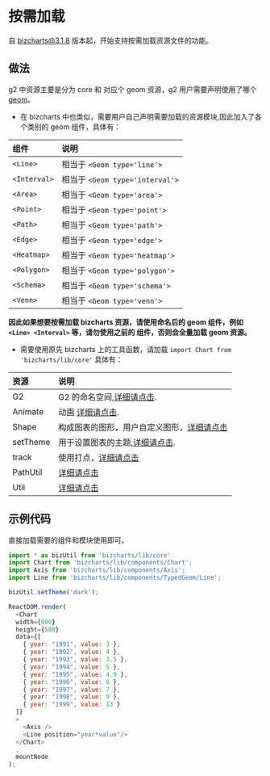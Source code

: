 # 按需加载

自 bizcharts@3.1.8 版本起，开始支持按需加载资源文件的功能。

## 做法
g2 中资源主要是分为 core 和 对应个 geom 资源，g2 用户需要声明使用了哪个 [geom](https://github.com/antvis/g2/issues/364)。
- 在 bizcharts 中也类似，需要用户自己声明需要加载的资源模块,因此加入了各个类别的 geom 组件，具体有：

| 组件 | 说明 | 
| :--| :--|
| ``<Line>`` | 相当于 ``<Geom type='line'>`` |
| ``<Interval>`` | 相当于 ``<Geom type='interval'>`` |
| ``<Area>`` | 相当于 ``<Geom type='area'>`` |
| ``<Point>`` | 相当于 ``<Geom type='point'>`` |
| ``<Path>`` | 相当于 ``<Geom type='path'>`` |
| ``<Edge>`` | 相当于 ``<Geom type='edge'>`` |
| ``<Heatmap>`` | 相当于 ``<Geom type='heatmap'>`` |
| ``<Polygon>`` | 相当于 ``<Geom type='polygon'>`` |
| ``<Schema>`` | 相当于 ``<Geom type='schema'>`` |
| ``<Venn>`` | 相当于 ``<Geom type='venn'>`` |


**因此如果想要按需加载 bizcharts 资源，请使用命名后的 geom 组件，例如 ``<Line> <Interval>`` 等，请勿使用之前的 <Geom> 组件，否则会全量加载 geom 资源。**

- 需要使用原先 bizcharts 上的工具函数，请加载 ``import Chart from 'bizcharts/lib/core'``
具体有：

| 资源 | 说明 | 
| :--| :--|
| G2 | G2 的命名空间,[详细请点击](//antv.alipay.com/zh-cn/g2/3.x/api/index.html). |
| Animate | 动画 [详细请点击](../api/bizcharts#animate). |
| Shape | 构成图表的图形，用户自定义图形，[详细请点击](../api/bizcharts#setTheme) |
| setTheme | 用于设置图表的主题,[详细请点击](../api/bizcharts#setTheme). |
| track | 使用打点，[详细请点击](../api/bizcharts#track) |
| PathUtil | [详细请点击](../api/bizcharts#PathUtil) |
| Util | [详细请点击](../api/bizcharts#Util) |


## 示例代码
直接加载需要的组件和模块使用即可。

```js
import * as bizUtil from 'bizcharts/lib/core'
import Chart from 'bizcharts/lib/components/Chart';
import Axis from 'bizcharts/lib/components/Axis';
import Line from 'bizcharts/lib/components/TypedGeom/Line';

bizUtil.setTheme('dark');

ReactDOM.render(
  <Chart
  width={600}
  height={500}
  data={[
    { year: "1991", value: 3 },
    { year: "1992", value: 4 },
    { year: "1993", value: 3.5 },
    { year: "1994", value: 5 },
    { year: "1995", value: 4.9 },
    { year: "1996", value: 6 },
    { year: "1997", value: 7 },
    { year: "1998", value: 9 },
    { year: "1999", value: 13 }
  ]}
  >
    <Axis />
    <Line position="year*value"/>
  </Chart>
  ,
  mountNode
);
```
